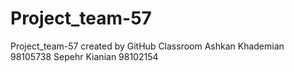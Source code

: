 # Project_team-57
Project_team-57 created by GitHub Classroom
Ashkan Khademian 98105738
Sepehr Kianian 98102154
